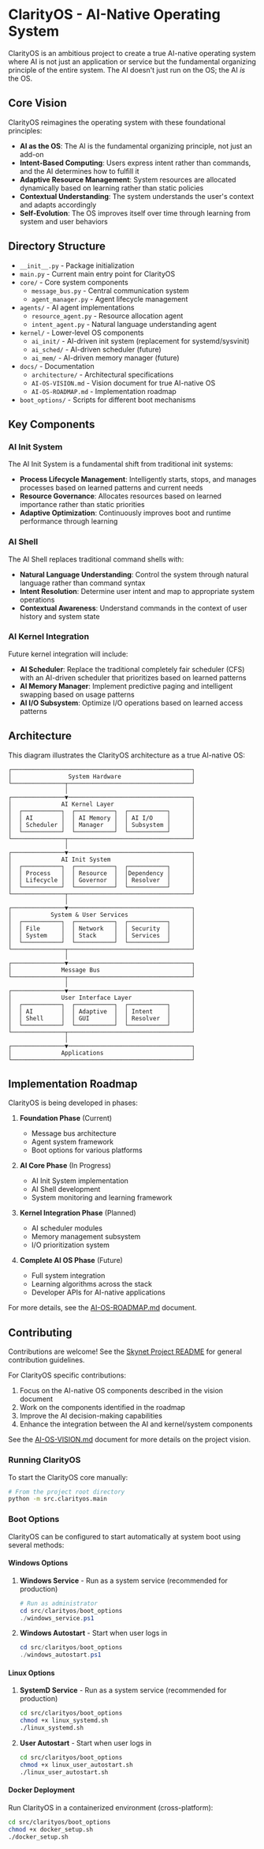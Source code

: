 # ClarityOS - AI-Native Operating System

ClarityOS is an ambitious project to create a true AI-native operating system where AI is not just an application or service but the fundamental organizing principle of the entire system. The AI doesn't just run on the OS; the AI *is* the OS.

## Core Vision

ClarityOS reimagines the operating system with these foundational principles:

- **AI as the OS**: The AI is the fundamental organizing principle, not just an add-on
- **Intent-Based Computing**: Users express intent rather than commands, and the AI determines how to fulfill it
- **Adaptive Resource Management**: System resources are allocated dynamically based on learning rather than static policies
- **Contextual Understanding**: The system understands the user's context and adapts accordingly
- **Self-Evolution**: The OS improves itself over time through learning from system and user behaviors

## Directory Structure

- `__init__.py` - Package initialization
- `main.py` - Current main entry point for ClarityOS
- `core/` - Core system components
  - `message_bus.py` - Central communication system
  - `agent_manager.py` - Agent lifecycle management
- `agents/` - AI agent implementations
  - `resource_agent.py` - Resource allocation agent
  - `intent_agent.py` - Natural language understanding agent
- `kernel/` - Lower-level OS components
  - `ai_init/` - AI-driven init system (replacement for systemd/sysvinit)
  - `ai_sched/` - AI-driven scheduler (future)
  - `ai_mem/` - AI-driven memory manager (future)
- `docs/` - Documentation
  - `architecture/` - Architectural specifications
  - `AI-OS-VISION.md` - Vision document for true AI-native OS
  - `AI-OS-ROADMAP.md` - Implementation roadmap
- `boot_options/` - Scripts for different boot mechanisms

## Key Components

### AI Init System

The AI Init System is a fundamental shift from traditional init systems:

- **Process Lifecycle Management**: Intelligently starts, stops, and manages processes based on learned patterns and current needs
- **Resource Governance**: Allocates resources based on learned importance rather than static priorities
- **Adaptive Optimization**: Continuously improves boot and runtime performance through learning

### AI Shell

The AI Shell replaces traditional command shells with:

- **Natural Language Understanding**: Control the system through natural language rather than command syntax
- **Intent Resolution**: Determine user intent and map to appropriate system operations
- **Contextual Awareness**: Understand commands in the context of user history and system state

### AI Kernel Integration

Future kernel integration will include:

- **AI Scheduler**: Replace the traditional completely fair scheduler (CFS) with an AI-driven scheduler that prioritizes based on learned patterns
- **AI Memory Manager**: Implement predictive paging and intelligent swapping based on usage patterns
- **AI I/O Subsystem**: Optimize I/O operations based on learned access patterns

## Architecture

This diagram illustrates the ClarityOS architecture as a true AI-native OS:

```
┌───────────────────────────────────────────────────┐
│                System Hardware                    │
└───────────────┬───────────────────────────────────┘
                │
┌───────────────▼───────────────────────────────────┐
│              AI Kernel Layer                      │
│  ┌───────────┐  ┌───────────┐  ┌───────────┐      │
│  │ AI        │  │ AI Memory │  │ AI I/O    │      │
│  │ Scheduler │  │ Manager   │  │ Subsystem │      │
│  └───────────┘  └───────────┘  └───────────┘      │
└───────────────┬───────────────────────────────────┘
                │
┌───────────────▼───────────────────────────────────┐
│              AI Init System                       │
│  ┌───────────┐  ┌───────────┐  ┌───────────┐      │
│  │ Process   │  │ Resource  │  │Dependency │      │
│  │ Lifecycle │  │ Governor  │  │ Resolver  │      │
│  └───────────┘  └───────────┘  └───────────┘      │
└───────────────┬───────────────────────────────────┘
                │
┌───────────────▼───────────────────────────────────┐
│           System & User Services                  │
│  ┌───────────┐  ┌───────────┐  ┌───────────┐      │
│  │ File      │  │ Network   │  │ Security  │      │
│  │ System    │  │ Stack     │  │ Services  │      │
│  └───────────┘  └───────────┘  └───────────┘      │
└───────────────┬───────────────────────────────────┘
                │
┌───────────────▼───────────────────────────────────┐
│              Message Bus                          │
└───────────────┬───────────────────────────────────┘
                │
┌───────────────▼───────────────────────────────────┐
│              User Interface Layer                 │
│  ┌───────────┐  ┌───────────┐  ┌───────────┐      │
│  │ AI        │  │ Adaptive  │  │ Intent    │      │
│  │ Shell     │  │ GUI       │  │ Resolver  │      │
│  └───────────┘  └───────────┘  └───────────┘      │
└───────────────┬───────────────────────────────────┘
                │
┌───────────────▼───────────────────────────────────┐
│              Applications                         │
└───────────────────────────────────────────────────┘
```

## Implementation Roadmap

ClarityOS is being developed in phases:

1. **Foundation Phase** (Current)
   - Message bus architecture
   - Agent system framework
   - Boot options for various platforms

2. **AI Core Phase** (In Progress)
   - AI Init System implementation
   - AI Shell development
   - System monitoring and learning framework

3. **Kernel Integration Phase** (Planned)
   - AI scheduler modules
   - Memory management subsystem
   - I/O prioritization system

4. **Complete AI OS Phase** (Future)
   - Full system integration
   - Learning algorithms across the stack
   - Developer APIs for AI-native applications

For more details, see the [AI-OS-ROADMAP.md](docs/AI-OS-ROADMAP.md) document.

## Contributing

Contributions are welcome! See the [Skynet Project README](../../README.md) for general contribution guidelines.

For ClarityOS specific contributions:

1. Focus on the AI-native OS components described in the vision document
2. Work on the components identified in the roadmap
3. Improve the AI decision-making capabilities
4. Enhance the integration between the AI and kernel/system components

See the [AI-OS-VISION.md](docs/AI-OS-VISION.md) document for more details on the project vision.

### Running ClarityOS

To start the ClarityOS core manually:

```bash
# From the project root directory
python -m src.clarityos.main
```

### Boot Options

ClarityOS can be configured to start automatically at system boot using several methods:

#### Windows Options

1. **Windows Service** - Run as a system service (recommended for production)
   ```powershell
   # Run as administrator
   cd src/clarityos/boot_options
   ./windows_service.ps1
   ```

2. **Windows Autostart** - Start when user logs in
   ```powershell
   cd src/clarityos/boot_options
   ./windows_autostart.ps1
   ```

#### Linux Options

1. **SystemD Service** - Run as a system service (recommended for production)
   ```bash
   cd src/clarityos/boot_options
   chmod +x linux_systemd.sh
   ./linux_systemd.sh
   ```

2. **User Autostart** - Start when user logs in
   ```bash
   cd src/clarityos/boot_options
   chmod +x linux_user_autostart.sh
   ./linux_user_autostart.sh
   ```

#### Docker Deployment

Run ClarityOS in a containerized environment (cross-platform):
```bash
cd src/clarityos/boot_options
chmod +x docker_setup.sh
./docker_setup.sh
```